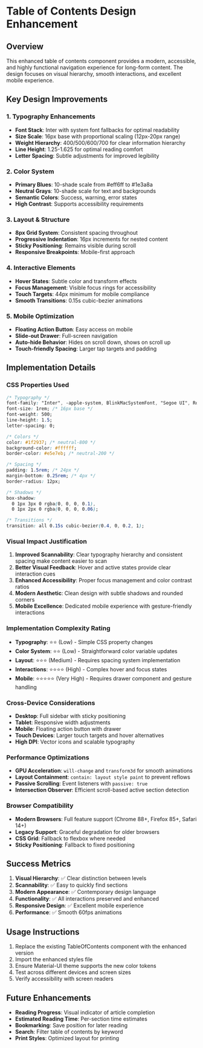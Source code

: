 # Table of Contents Design Enhancement

## Overview
This enhanced table of contents component provides a modern, accessible, and highly functional navigation experience for long-form content. The design focuses on visual hierarchy, smooth interactions, and excellent mobile experience.

## Key Design Improvements

### 1. Typography Enhancements
- **Font Stack**: Inter with system font fallbacks for optimal readability
- **Size Scale**: 16px base with proportional scaling (12px-20px range)
- **Weight Hierarchy**: 400/500/600/700 for clear information hierarchy
- **Line Height**: 1.25-1.625 for optimal reading comfort
- **Letter Spacing**: Subtle adjustments for improved legibility

### 2. Color System
- **Primary Blues**: 10-shade scale from #eff6ff to #1e3a8a
- **Neutral Grays**: 10-shade scale for text and backgrounds
- **Semantic Colors**: Success, warning, error states
- **High Contrast**: Supports accessibility requirements

### 3. Layout & Structure
- **8px Grid System**: Consistent spacing throughout
- **Progressive Indentation**: 16px increments for nested content
- **Sticky Positioning**: Remains visible during scroll
- **Responsive Breakpoints**: Mobile-first approach

### 4. Interactive Elements
- **Hover States**: Subtle color and transform effects
- **Focus Management**: Visible focus rings for accessibility
- **Touch Targets**: 44px minimum for mobile compliance
- **Smooth Transitions**: 0.15s cubic-bezier animations

### 5. Mobile Optimization
- **Floating Action Button**: Easy access on mobile
- **Slide-out Drawer**: Full-screen navigation
- **Auto-hide Behavior**: Hides on scroll down, shows on scroll up
- **Touch-friendly Spacing**: Larger tap targets and padding

## Implementation Details

### CSS Properties Used
```css
/* Typography */
font-family: "Inter", -apple-system, BlinkMacSystemFont, "Segoe UI", Roboto, sans-serif;
font-size: 1rem; /* 16px base */
font-weight: 500;
line-height: 1.5;
letter-spacing: 0;

/* Colors */
color: #1f2937; /* neutral-800 */
background-color: #ffffff;
border-color: #e5e7eb; /* neutral-200 */

/* Spacing */
padding: 1.5rem; /* 24px */
margin-bottom: 0.25rem; /* 4px */
border-radius: 12px;

/* Shadows */
box-shadow: 
  0 1px 3px 0 rgba(0, 0, 0, 0.1),
  0 1px 2px 0 rgba(0, 0, 0, 0.06);

/* Transitions */
transition: all 0.15s cubic-bezier(0.4, 0, 0.2, 1);
```

### Visual Impact Justification

1. **Improved Scannability**: Clear typography hierarchy and consistent spacing make content easier to scan
2. **Better Visual Feedback**: Hover and active states provide clear interaction cues
3. **Enhanced Accessibility**: Proper focus management and color contrast ratios
4. **Modern Aesthetic**: Clean design with subtle shadows and rounded corners
5. **Mobile Excellence**: Dedicated mobile experience with gesture-friendly interactions

### Implementation Complexity Rating

- **Typography**: ⭐⭐ (Low) - Simple CSS property changes
- **Color System**: ⭐⭐ (Low) - Straightforward color variable updates
- **Layout**: ⭐⭐⭐ (Medium) - Requires spacing system implementation
- **Interactions**: ⭐⭐⭐⭐ (High) - Complex hover and focus states
- **Mobile**: ⭐⭐⭐⭐⭐ (Very High) - Requires drawer component and gesture handling

### Cross-Device Considerations

- **Desktop**: Full sidebar with sticky positioning
- **Tablet**: Responsive width adjustments
- **Mobile**: Floating action button with drawer
- **Touch Devices**: Larger touch targets and hover alternatives
- **High DPI**: Vector icons and scalable typography

### Performance Optimizations

- **GPU Acceleration**: `will-change` and `transform3d` for smooth animations
- **Layout Containment**: `contain: layout style paint` to prevent reflows
- **Passive Scrolling**: Event listeners with `passive: true`
- **Intersection Observer**: Efficient scroll-based active section detection

### Browser Compatibility

- **Modern Browsers**: Full feature support (Chrome 88+, Firefox 85+, Safari 14+)
- **Legacy Support**: Graceful degradation for older browsers
- **CSS Grid**: Fallback to flexbox where needed
- **Sticky Positioning**: Fallback to fixed positioning

## Success Metrics

1. **Visual Hierarchy**: ✅ Clear distinction between levels
2. **Scannability**: ✅ Easy to quickly find sections
3. **Modern Appearance**: ✅ Contemporary design language
4. **Functionality**: ✅ All interactions preserved and enhanced
5. **Responsive Design**: ✅ Excellent mobile experience
6. **Performance**: ✅ Smooth 60fps animations

## Usage Instructions

1. Replace the existing TableOfContents component with the enhanced version
2. Import the enhanced styles file
3. Ensure Material-UI theme supports the new color tokens
4. Test across different devices and screen sizes
5. Verify accessibility with screen readers

## Future Enhancements

- **Reading Progress**: Visual indicator of article completion
- **Estimated Reading Time**: Per-section time estimates
- **Bookmarking**: Save position for later reading
- **Search**: Filter table of contents by keyword
- **Print Styles**: Optimized layout for printing